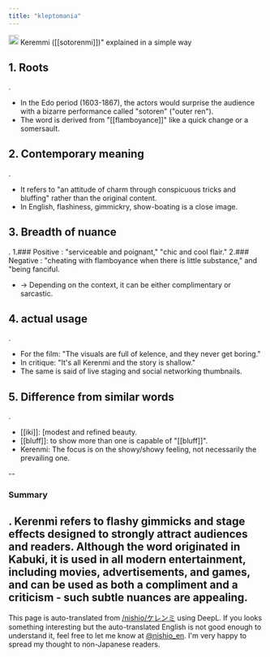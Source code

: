 ```yaml
---
title: "kleptomania"
---
```


<img src='https://scrapbox.io/api/pages/nishio-en/o3/icon' alt='o3.icon' height="19.5"/>
Keremmi ([[sotorenmi]])" explained in a simple way

## 1. Roots
.
- In the Edo period (1603-1867), the actors would surprise the audience with a bizarre performance called "sotoren" ("outer ren").
- The word is derived from "[[flamboyance]]" like a quick change or a somersault.

## 2. Contemporary meaning
.
- It refers to "an attitude of charm through conspicuous tricks and bluffing" rather than the original content.
- In English, flashiness, gimmickry, show-boating is a close image.

## 3. Breadth of nuance
.
1.### Positive
: "serviceable and poignant," "chic and cool flair."
2.### Negative
: "cheating with flamboyance when there is little substance," and "being fanciful.
- → Depending on the context, it can be either complimentary or sarcastic.

## 4. actual usage
.
- For the film: "The visuals are full of kelence, and they never get boring."
- In critique: "It's all Kerenmi and the story is shallow."
- The same is said of live staging and social networking thumbnails.

## 5. Difference from similar words
.
- [[iki]]: [modest and refined beauty.
- [[bluff]]: to show more than one is capable of "[[bluff]]".
- Kerenmi: The focus is on the showy/showy feeling, not necessarily the prevailing one.

--

### Summary
.
Kerenmi refers to flashy gimmicks and stage effects designed to strongly attract audiences and readers. Although the word originated in Kabuki, it is used in all modern entertainment, including movies, advertisements, and games, and can be used as both a compliment and a criticism - such subtle nuances are appealing.
---
This page is auto-translated from [/nishio/ケレンミ](https://scrapbox.io/nishio/ケレンミ) using DeepL. If you looks something interesting but the auto-translated English is not good enough to understand it, feel free to let me know at [@nishio_en](https://twitter.com/nishio_en). I'm very happy to spread my thought to non-Japanese readers.